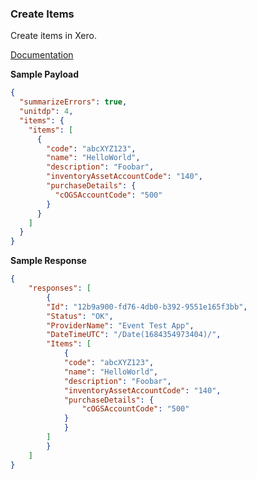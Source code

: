 ### Create Items

Create items in Xero.

[Documentation](https://xeroapi.github.io/xero-node/accounting/index.html#api-Accounting-createItems)

**Sample Payload**
```json
{
  "summarizeErrors": true,
  "unitdp": 4,
  "items": {
    "items": [
      {
        "code": "abcXYZ123",
        "name": "HelloWorld",
        "description": "Foobar",
        "inventoryAssetAccountCode": "140",
        "purchaseDetails": {
          "cOGSAccountCode": "500"
        }
      }
    ]
  }
}
```

**Sample Response**
```json
{
    "responses": [
        {
        "Id": "12b9a900-fd76-4db0-b392-9551e165f3bb",
        "Status": "OK",
        "ProviderName": "Event Test App",
        "DateTimeUTC": "/Date(1684354973404)/",
        "Items": [
            {
            "code": "abcXYZ123",
            "name": "HelloWorld",
            "description": "Foobar",
            "inventoryAssetAccountCode": "140",
            "purchaseDetails": {
                "cOGSAccountCode": "500"
            }
            }
        ]
        }
    ]
}
```
